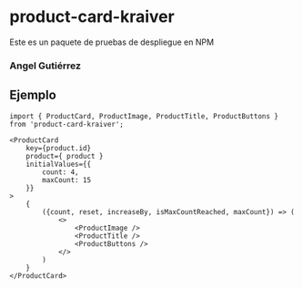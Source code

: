 # product-card-kraiver

Este es un paquete de pruebas de despliegue en NPM

### Angel Gutiérrez

## Ejemplo
```
import { ProductCard, ProductImage, ProductTitle, ProductButtons } from 'product-card-kraiver';
```
```
<ProductCard 
    key={product.id}
    product={ product }
    initialValues={{
        count: 4,
        maxCount: 15
    }}
>
    {
        ({count, reset, increaseBy, isMaxCountReached, maxCount}) => (
            <>
                <ProductImage />
                <ProductTitle />
                <ProductButtons />
            </>
        )
    }
</ProductCard>
```